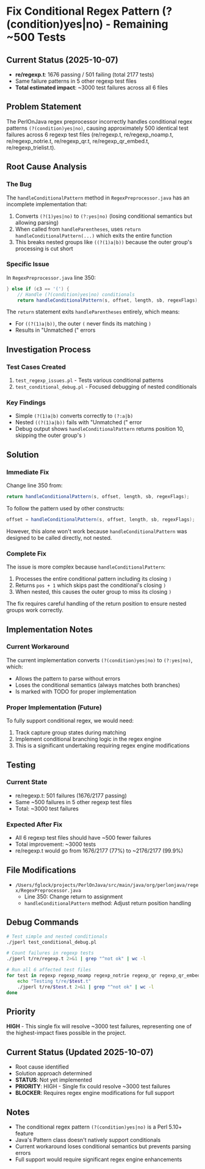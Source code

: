 # Fix Conditional Regex Pattern (?(condition)yes|no) - Remaining ~500 Tests

## Current Status (2025-10-07)
- **re/regexp.t**: 1676 passing / 501 failing (total 2177 tests)
- Same failure patterns in 5 other regexp test files
- **Total estimated impact**: ~3000 test failures across all 6 files

## Problem Statement
The PerlOnJava regex preprocessor incorrectly handles conditional regex patterns `(?(condition)yes|no)`, causing approximately 500 identical test failures across 6 regexp test files (re/regexp.t, re/regexp_noamp.t, re/regexp_notrie.t, re/regexp_qr.t, re/regexp_qr_embed.t, re/regexp_trielist.t).

## Root Cause Analysis

### The Bug
The `handleConditionalPattern` method in `RegexPreprocessor.java` has an incomplete implementation that:
1. Converts `(?(1)yes|no)` to `(?:yes|no)` (losing conditional semantics but allowing parsing)
2. When called from `handleParentheses`, uses `return handleConditionalPattern(...)` which exits the entire function
3. This breaks nested groups like `((?(1)a|b))` because the outer group's processing is cut short

### Specific Issue
In `RegexPreprocessor.java` line 350:
```java
} else if (c3 == '(') {
    // Handle (?(condition)yes|no) conditionals
    return handleConditionalPattern(s, offset, length, sb, regexFlags);
```

The `return` statement exits `handleParentheses` entirely, which means:
- For `((?(1)a|b))`, the outer `(` never finds its matching `)`
- Results in "Unmatched (" errors

## Investigation Process

### Test Cases Created
1. `test_regexp_issues.pl` - Tests various conditional patterns
2. `test_conditional_debug.pl` - Focused debugging of nested conditionals

### Key Findings
- Simple `(?(1)a|b)` converts correctly to `(?:a|b)`
- Nested `((?(1)a|b))` fails with "Unmatched (" error
- Debug output shows `handleConditionalPattern` returns position 10, skipping the outer group's `)`

## Solution

### Immediate Fix
Change line 350 from:
```java
return handleConditionalPattern(s, offset, length, sb, regexFlags);
```
To follow the pattern used by other constructs:
```java
offset = handleConditionalPattern(s, offset, length, sb, regexFlags);
```

However, this alone won't work because `handleConditionalPattern` was designed to be called directly, not nested.

### Complete Fix
The issue is more complex because `handleConditionalPattern`:
1. Processes the entire conditional pattern including its closing `)`
2. Returns `pos + 1` which skips past the conditional's closing `)`
3. When nested, this causes the outer group to miss its closing `)`

The fix requires careful handling of the return position to ensure nested groups work correctly.

## Implementation Notes

### Current Workaround
The current implementation converts `(?(condition)yes|no)` to `(?:yes|no)`, which:
- Allows the pattern to parse without errors
- Loses the conditional semantics (always matches both branches)
- Is marked with TODO for proper implementation

### Proper Implementation (Future)
To fully support conditional regex, we would need:
1. Track capture group states during matching
2. Implement conditional branching logic in the regex engine
3. This is a significant undertaking requiring regex engine modifications

## Testing

### Current State
- re/regexp.t: 501 failures (1676/2177 passing)
- Same ~500 failures in 5 other regexp test files
- Total: ~3000 test failures

### Expected After Fix
- All 6 regexp test files should have ~500 fewer failures
- Total improvement: ~3000 tests
- re/regexp.t would go from 1676/2177 (77%) to ~2176/2177 (99.9%)

## File Modifications
- `/Users/fglock/projects/PerlOnJava/src/main/java/org/perlonjava/regex/RegexPreprocessor.java`
  - Line 350: Change return to assignment
  - `handleConditionalPattern` method: Adjust return position handling

## Debug Commands
```bash
# Test simple and nested conditionals
./jperl test_conditional_debug.pl

# Count failures in regexp tests
./jperl t/re/regexp.t 2>&1 | grep "^not ok" | wc -l

# Run all 6 affected test files
for test in regexp regexp_noamp regexp_notrie regexp_qr regexp_qr_embed regexp_trielist; do
    echo "Testing t/re/$test.t"
    ./jperl t/re/$test.t 2>&1 | grep "^not ok" | wc -l
done
```

## Priority
**HIGH** - This single fix will resolve ~3000 test failures, representing one of the highest-impact fixes possible in the project.

## Current Status (Updated 2025-10-07)
- Root cause identified
- Solution approach determined
- **STATUS**: Not yet implemented
- **PRIORITY**: HIGH - Single fix could resolve ~3000 test failures
- **BLOCKER**: Requires regex engine modifications for full support

## Notes
- The conditional regex pattern `(?(condition)yes|no)` is a Perl 5.10+ feature
- Java's Pattern class doesn't natively support conditionals
- Current workaround loses conditional semantics but prevents parsing errors
- Full support would require significant regex engine enhancements

